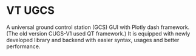 # VT UGCS

A universal ground control station (GCS) GUI with Plotly dash framework.
(The old version CUGS-V1 used QT framework.) It is equipped with newly 
developed library and backend with easier syntax, usages and better performance.
